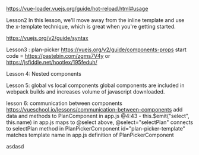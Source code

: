 https://vue-loader.vuejs.org/guide/hot-reload.html#usage

Lesson2
In this lesson, we'll move away from the inline template and use the x-template technique, which is great when you're getting started.

https://vuejs.org/v2/guide/syntax

Lesson3 : plan-picker
https://vuejs.org/v2/guide/components-props
start code = https://pastebin.com/zgms7V4y or https://jsfiddle.net/hootlex/195feduh/

Lesson 4: Nested components

Lesson 5: global vs local components
global components are included in webpack builds and increases volume of javascript downloaded.

lesson 6: communication between components
https://vueschool.io/lessons/communication-between-components
add data and methods to PlanComponent in app.js
@4:43 - this.\$emit("select", this.name) in app.js maps to @select above, @select="selectPlan" connects to selectPlan method in PlanPickerComponent id="plan-picker-template" matches template name in app.js definition of PlanPickerComponent

asdasd
